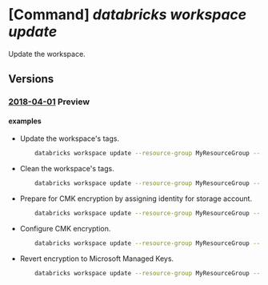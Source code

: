 # [Command] _databricks workspace update_

Update the workspace.

## Versions

### [2018-04-01](/Resources/mgmt-plane/L3N1YnNjcmlwdGlvbnMve30vcmVzb3VyY2Vncm91cHMve30vcHJvdmlkZXJzL21pY3Jvc29mdC5kYXRhYnJpY2tzL3dvcmtzcGFjZXMve30=/2018-04-01.xml) **Preview**

<!-- mgmt-plane /subscriptions/{}/resourcegroups/{}/providers/microsoft.databricks/workspaces/{} 2018-04-01 -->

#### examples

- Update the workspace's tags.
    ```bash
        databricks workspace update --resource-group MyResourceGroup --name MyWorkspace --tags {key1:value1,key2:value2}
    ```

- Clean the workspace's tags.
    ```bash
        databricks workspace update --resource-group MyResourceGroup --name MyWorkspace --tags {}
    ```

- Prepare for CMK encryption by assigning identity for storage account.
    ```bash
        databricks workspace update --resource-group MyResourceGroup --name MyWorkspace --prepare-encryption
    ```

- Configure CMK encryption.
    ```bash
        databricks workspace update --resource-group MyResourceGroup --name MyWorkspace --key-source Microsoft.KeyVault -key-name MyKey --key-vault https://myKeyVault.vault.azure.net/ --key-version 00000000000000000000000000000000
    ```

- Revert encryption to Microsoft Managed Keys.
    ```bash
        databricks workspace update --resource-group MyResourceGroup --name MyWorkspace --key-source Default
    ```
